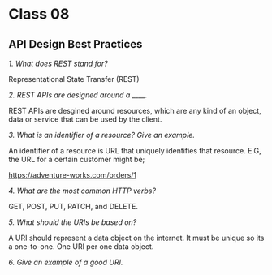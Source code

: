 # Class 08

## API Design Best Practices

*1. What does REST stand for?*

Representational State Transfer (REST)

*2. REST APIs are designed around a ____.*

REST APIs are desgined around resources, which are any kind of an object, data or service that can be used by the client.

*3. What is an identifier of a resource? Give an example.*

An identifier of a resource is URL that uniquely identifies that resource. E.G, the URL for a certain customer might be;

https://adventure-works.com/orders/1

*4. What are the most common HTTP verbs?*

GET, POST, PUT, PATCH, and DELETE.

*5. What should the URIs be based on?*

A URI should represent a data object on the internet. It must be unique so its a one-to-one. One URI per one data object.

*6. Give an example of a good URI.*







